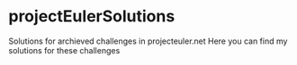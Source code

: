 # projectEulerSolutions
Solutions for archieved challenges in projecteuler.net
Here you can find my solutions for these challenges
